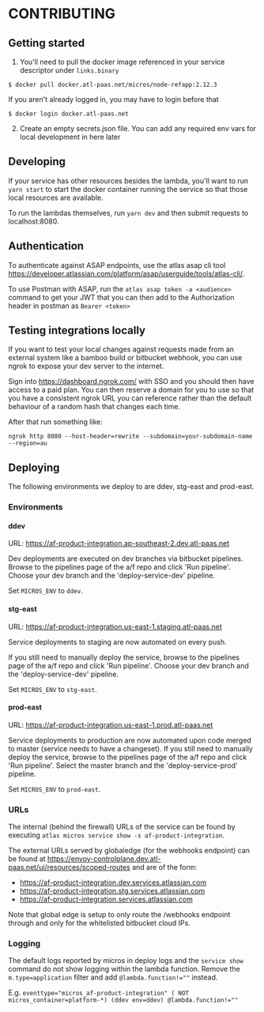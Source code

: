 # CONTRIBUTING

## Getting started

1. You'll need to pull the docker image referenced in your service descriptor under `links.binary`

```
$ docker pull docker.atl-paas.net/micros/node-refapp:2.12.3
```

If you aren't already logged in, you may have to login before that

```
$ docker login docker.atl-paas.net
```

2. Create an empty secrets.json file. You can add any required env vars for local development in here later

## Developing

If your service has other resources besides the lambda, you'll want to run `yarn start` to start the docker container running the service so that those local resources are available.

To run the lambdas themselves, run `yarn dev` and then submit requests to localhost:8080.

## Authentication

To authenticate against ASAP endpoints, use the atlas asap cli tool https://developer.atlassian.com/platform/asap/userguide/tools/atlas-cli/.

To use Postman with ASAP, run the `atlas asap token -a <audience>` command to get your JWT that you can then add to the Authorization header in postman as `Bearer <token>`

## Testing integrations locally

If you want to test your local changes against requests made from an external system like a bamboo build or bitbucket webhook, you can use ngrok to expose your dev server to the internet.

Sign into https://dashboard.ngrok.com/ with SSO and you should then have access to a paid plan. You can then reserve a domain for you to use so that you have a consistent ngrok URL you can reference rather than the default behaviour of a random hash that changes each time.

After that run something like:

```
ngrok http 8080 --host-header=rewrite --subdomain=your-subdomain-name --region=au
```

## Deploying

The following environments we deploy to are ddev, stg-east and prod-east.

### Environments

#### ddev

URL: https://af-product-integration.ap-southeast-2.dev.atl-paas.net

Dev deployments are executed on dev branches via bitbucket pipelines. Browse to the pipelines page of the a/f repo and click 'Run pipeline'. Choose your dev branch and the 'deploy-service-dev' pipeline.

Set `MICROS_ENV` to `ddev`.

#### stg-east

URL: https://af-product-integration.us-east-1.staging.atl-paas.net

Service deployments to staging are now automated on every push.

If you still need to manually deploy the service, browse to the pipelines page of the a/f repo and click 'Run pipeline'. Choose your dev branch and the 'deploy-service-dev' pipeline.

Set `MICROS_ENV` to `stg-east`.

#### prod-east

URL: https://af-product-integration.us-east-1.prod.atl-paas.net

Service deployments to production are now automated upon code merged to master (service needs to have a changeset).
If you still need to manually deploy the service, browse to the pipelines page of the a/f repo and click 'Run pipeline'. Select the master branch and the 'deploy-service-prod' pipeline.

Set `MICROS_ENV` to `prod-east`.

### URLs

The internal (behind the firewall) URLs of the service can be found by executing `atlas micros service show -s af-product-integration`.

The external URLs served by globaledge (for the webhooks endpoint) can be found at https://envoy-controlplane.dev.atl-paas.net/ui/resources/scoped-routes and are of the form:

- https://af-product-integration.dev.services.atlassian.com
- https://af-product-integration.stg.services.atlassian.com
- https://af-product-integration.services.atlassian.com

Note that global edge is setup to only route the /webhooks endpoint through and only for the whitelisted bitbucket cloud IPs.

### Logging

The default logs reported by micros in deploy logs and the `service show` command do not show logging within the lambda function. Remove the `m.type=application` filter and add `@lambda.function!=""` instead.

E.g. `eventtype="micros_af-product-integration" ( NOT micros_container=platform-*) (ddev env=ddev) @lambda.function!=""`
